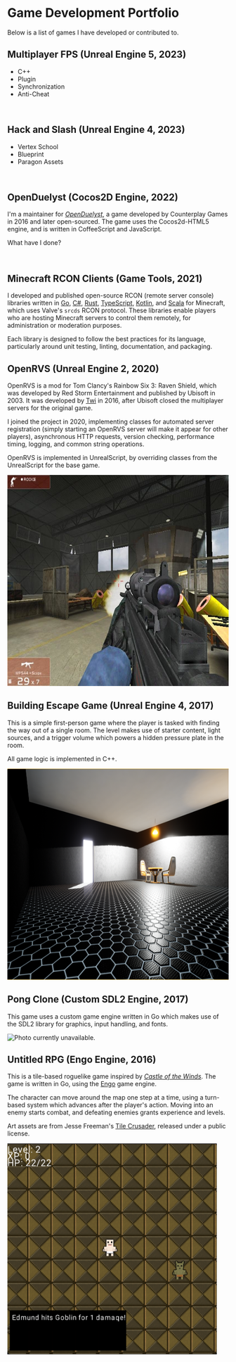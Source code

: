 # Game Development Portfolio

Below is a list of games I have developed or contributed to.

## Multiplayer FPS (Unreal Engine 5, 2023)

- C++
- Plugin
- Synchronization
- Anti-Cheat

<img />

## Hack and Slash (Unreal Engine 4, 2023)

- Vertex School
- Blueprint
- Paragon Assets

<img />

## OpenDuelyst (Cocos2D Engine, 2022)

I'm a maintainer for [_OpenDuelyst_](https://github.com/open-duelyst/duelyst), a game developed by Counterplay Games in 2016 and later open-sourced. The game uses the Cocos2d-HTML5 engine, and is written in CoffeeScript and JavaScript.

What have I done?

<img />

## Minecraft RCON Clients (Game Tools, 2021)

I developed and published open-source RCON (remote server console) libraries written in [Go](https://github.com/willroberts/minecraft-client), [C#](https://github.com/willroberts/minecraft-client-csharp), [Rust](https://github.com/willroberts/minecraft-client-rs), [TypeScript](https://github.com/willroberts/minecraft-client-ts), [Kotlin](https://github.com/willroberts/minecraft-client-kotlin), and [Scala](https://github.com/willroberts/minecraft-client-scala) for Minecraft, which uses Valve's `srcds` RCON protocol. These libraries enable players who are hosting Minecraft servers to control them remotely, for administration or moderation purposes.

Each library is designed to follow the best practices for its language, particularly around unit testing, linting, documentation, and packaging.

## OpenRVS (Unreal Engine 2, 2020)

OpenRVS is a mod for Tom Clancy's Rainbow Six 3: Raven Shield, which was developed by Red Storm Entertainment and published by Ubisoft in 2003. It was developed by [Twi](https://github.com/rvstwi) in 2016, after Ubisoft closed the multiplayer servers for the original game.

I joined the project in 2020, implementing classes for automated server registration (simply starting an OpenRVS server will make it appear for other players), asynchronous HTTP requests, version checking, performance timing, logging, and common string operations.

OpenRVS is implemented in UnrealScript, by overriding classes from the UnrealScript for the base game.

<img src="images/RavenShield.jpg" height=480 alt="OpenRVS" />

## Building Escape Game (Unreal Engine 4, 2017)

This is a simple first-person game where the player is tasked with finding the way out of a single room. The level makes use of starter content, light sources, and a trigger volume which powers a hidden pressure plate in the room.

All game logic is implemented in C++.

<img src="images/BuildingEscape.png" height=480 alt="Building Escape Game" />

## Pong Clone (Custom SDL2 Engine, 2017)

This game uses a custom game engine written in Go which makes use of the SDL2 library for graphics, input handling, and fonts.

<img alt="Photo currently unavailable." />

## Untitled RPG (Engo Engine, 2016)

This is a tile-based roguelike game inspired by [_Castle of the Winds_](https://en.wikipedia.org/wiki/Castle_of_the_Winds). The game is written in Go, using the [Engo](https://engoengine.github.io/) game engine.

The character can move around the map one step at a time, using a turn-based system which advances after the player's action. Moving into an enemy starts combat, and defeating enemies grants experience and levels.

Art assets are from Jesse Freeman's [Tile Crusader](https://web.archive.org/web/20161122175612/http://jessefreeman.com/articles/free-game-art-tile-crusader), released under a public license.

<img src="images/UntitledRPG.png" height=480 alt="Untitled RPG" />
